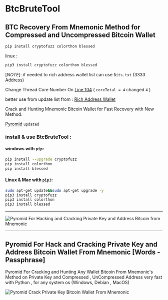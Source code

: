 # BtcBruteTool 
## BTC Recovery From Mnemonic Method for Compressed and Uncompressed Bitcoin Wallet

```bash
pip install cryptofuzz colorthon blessed
```
linux : 
```bash
pip3 install cryptofuzz colorthon blessed
```

[*NOTE*]: if needed to rich address wallet list can use `Bits.txt` (3333 Address)

Change Thread Core Number On [Line 104](https://github.com/Pymmdrza/Pyromid/blob/ee4669ebc04c5934d44270beb31b611040019c8c/pyromid.py#L104) ( `coreTotal = 4` changed `4` ) 

better use from update list from : [Rich Address Wallet](https://github.com/Pymmdrza/Rich-Address-Wallet)


Crack and Hunting Mnemonic Bitcoin Wallet for Fast Recovery with New Method.


[Pyromid](https://github.com/Pymmdrza/Pyromid/blob/mainx/pyromid.py 'Pyromid v2 for cracking and Hunting High speed private key bitcoin wallet') `updated`



### install & use BtcBruteTool :

#### windows with `pip`:
```bash
pip install --upgrade cryptofuzz
pip install colorthon
pip install blessed
```
#### Linux & Mac with `pip3`:


```bash
sudo apt-get update&&sudo apt-get upgrade -y
pip3 install cryptofuzz
pip3 install colorthon
pip3 install blessed
```



---


![Pyromid For Hacking and Cracking Private Key and Address Bitcoin from Mnemonic](https://raw.githubusercontent.com/Pymmdrza/Pyromid/mainx/media/Pyromid_screen.png 'Pyromid For Hacking and Cracking Private Key and Address Bitcoin from Mnemonic')


----

## Pyromid For Hack and Cracking Private Key and Address Bitcoin Wallet From Mnemonic [Words - Passphrase]


Pyromid For Cracking and Hunting Any Wallet Bitcoin From Mnemonic's Method on Private Key and Compressed , UnCompressed Address very fast with Python , for any system os (Windows, Debian , MacOS)


![Pyromid Crack Private Key Bitcoin Wallet From Mnemonic](https://raw.githubusercontent.com/Pymmdrza/Pyromid/mainx/media/Pyromid.gif 'Pyromid Crack Private Key Bitcoin Wallet From Mnemonic')


